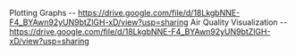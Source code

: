 Plotting Graphs -- https://drive.google.com/file/d/18LkgbNNE-F4_BYAwn92yUN9btZlGH-xD/view?usp=sharing
Air Quality Visualization -- https://drive.google.com/file/d/18LkgbNNE-F4_BYAwn92yUN9btZlGH-xD/view?usp=sharing
